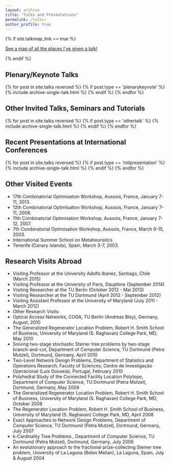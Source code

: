 ```yaml
---
layout: archive
title: "Talks and Presentations"
permalink: /talks/
author_profile: true
---
```


{% if site.talkmap_link == true %}

<p style="text-decoration:underline;"><a href="/talkmap.html">See a map of all the places I've given a talk!</a></p>

{% endif %}

## Plenary/Keynote Talks

{% for post in site.talks reversed %}
{% if post.type == 'plenarykeynote' %}
{% include archive-single-talk.html %}
{% endif %}
{% endfor %}

## Other Invited Talks, Seminars and Tutorials

{% for post in site.talks reversed %}
{% if post.type == 'othertalk' %}
{% include archive-single-talk.html %}
{% endif %}
{% endfor %}

## Recent Presentations at International Conferences

{% for post in site.talks reversed %}
{% if post.type == 'intlpresentation' %}
{% include archive-single-talk.html %}
{% endif %}
{% endfor %}

## Other Visited Events

- 17th Combinatorial Optimisation Workshop, Aussois, France, January 7-11, 2013.
- 12th Combinatorial Optimisation Workshop, Aussois, France, January 7-11, 2008.
- 11th Combinatorial Optimisation Workshop, Aussois, France, January 7-12, 2007.
- 7th Combinatorial Optimisation Workshop, Aussois, France, March 9-15, 2003.
- International Summer School on Metaheuristics
- Tenerife (Canary Islands), Spain, March 3-7, 2003.

## Research Visits Abroad

- Visiting Professor at the University Adolfo Ibanez, Santiago, Chile (March 2015)
- Visiting Professor at the University of Paris, Dauphine (September 2014)
- Visiting Researcher at the TU Berlin (October 2012 - Mai 2013)
- Visiting Researcher at the TU Dortmund (April 2012 - September 2012)
- Visiting Assistant Professor at the University of Maryland (July 2011 - March 2012)
- Other Research Visits:
- Optical Access Networks, COGA, TU Berlin (Andreas Bley), Germany, August, 2010
- The Generalized Regenerator Location Problem, Robert H. Smith School of Business, University of Maryland (S. Raghavan) College Park, MD, May 2010
- Solving two-stage stochastic Steiner tree problems by two-stage branch-and-cut, Department of Computer Science, TU Dortmund (Petra Mutzel), Dortmund, Germany, April 2010
- Two-Level Network Design Problems, Department of Statistics and Operations Research, Faculty of Sciences, Centro de Investigação Operacional (Luis Gouveia), Portugal, February 2010
- Polyhedral Study of the Connected Facility Location Polytope, Department of Computer Science, TU Dortmund (Petra Mutzel), Dortmund, Germany, May 2009
- The Generalized Regenerator Location Problem, Robert H. Smith School of Business, University of Maryland (S. Raghavan) College Park, MD, October 2008
- The Regenerator Location Problem, Robert H. Smith School of Business, University of Maryland (S. Raghavan) College Park, MD, April 2008
- Exact Approaches to Network Design Problems, Department of Computer Science, TU Dortmund (Petra Mutzel), Dortmund, Germany, July 2007
- k-Cardinality Tree Problems , Department of Computer Science, TU Dortmund (Petra Mutzel), Dortmund, Germany, July 2006
- An evolutionary approach to the fractional prize-collecting Steiner tree problem, University of La Laguna (Belen Melian), La Laguna, Spain, July & August 2004
